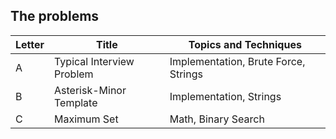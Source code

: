 ## The problems

|  Letter | Title                     | Topics and Techniques       |
|---------|---------------------------|-----------------------------|
|  A | Typical Interview Problem             | Implementation, Brute Force, Strings                        |
|  B | Asterisk-Minor Template            | Implementation, Strings                     |
|  C | Maximum Set            | Math, Binary Search                       |
